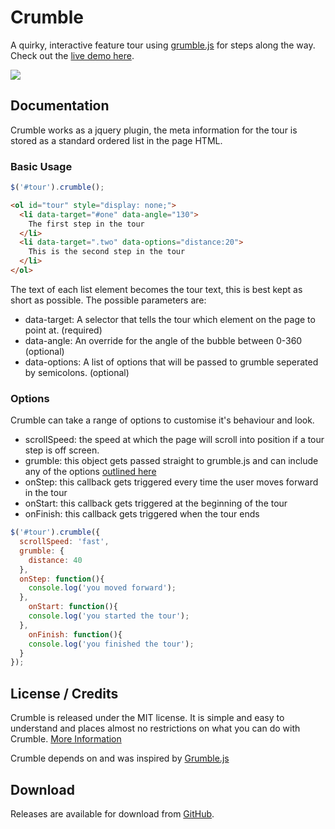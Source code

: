 # Crumble

A quirky, interactive feature tour using [grumble.js](https://github.com/jamescryer/grumble.js) for steps along the way. Check out the [live demo here](http://tommoor.github.com/crumble/).

<img src="https://github.com/tommoor/crumble/blob/master/examples/screenshot.png?raw=true" />


## Documentation

Crumble works as a jquery plugin, the meta information for the tour is stored as a standard ordered list in the page HTML.

### Basic Usage

```javascript
$('#tour').crumble();
```

```html
<ol id="tour" style="display: none;">
  <li data-target="#one" data-angle="130">
    The first step in the tour
  </li>
  <li data-target=".two" data-options="distance:20">
    This is the second step in the tour
  </li>
</ol>
```

The text of each list element becomes the tour text, this is best kept as short as possible. The possible parameters are:

* data-target: A selector that tells the tour which element on the page to point at. (required)
* data-angle: An override for the angle of the bubble between 0-360 (optional)
* data-options: A list of options that will be passed to grumble seperated by semicolons. (optional)


### Options

Crumble can take a range of options to customise it's behaviour and look.

* scrollSpeed: the speed at which the page will scroll into position if a tour step is off screen.
* grumble: this object gets passed straight to grumble.js and can include any of the options [outlined here](http://jamescryer.github.com/grumble.js/)
* onStep: this callback gets triggered every time the user moves forward in the tour
* onStart: this callback gets triggered at the beginning of the tour
* onFinish: this callback gets triggered when the tour ends

```javascript
$('#tour').crumble({
  scrollSpeed: 'fast',
  grumble: {
    distance: 40
  },
  onStep: function(){
    console.log('you moved forward');
  },
	onStart: function(){
    console.log('you started the tour');
  },
	onFinish: function(){
    console.log('you finished the tour');
  }
});
```

## License / Credits

Crumble is released under the MIT license. It is simple and easy to understand and places almost no restrictions on what you can do with Crumble.
[More Information](http://en.wikipedia.org/wiki/MIT_License)

Crumble depends on and was inspired by [Grumble.js](https://github.com/jamescryer/grumble.js)


## Download

Releases are available for download from
[GitHub](http://github.com/tommoor/crumble).